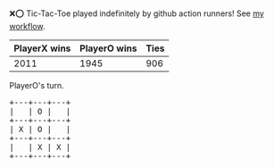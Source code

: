 :x::o: Tic-Tac-Toe played indefinitely by github action runners! See [my workflow](.github/workflows/play.yaml).

|PlayerX wins|PlayerO wins|Ties|
|-|-|-|
|2011|1945|906|

PlayerO's turn.

<pre>
+---+---+---+
|   | O |   |
+---+---+---+
| X | O |   |
+---+---+---+
|   | X | X |
+---+---+---+
</pre>